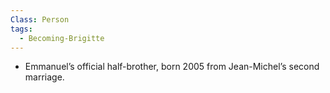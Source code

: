 ```yaml
---
Class: Person
tags:
  - Becoming-Brigitte
---
```

- Emmanuel’s official half-brother, born 2005 from Jean-Michel’s second marriage.